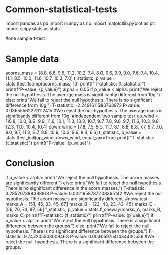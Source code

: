 # Common-statistical-tests
import pandas as pd
import numpy as np
import matplotlib.pyplot as plt
import scipy.stats as stats

#one sample t-test
# Sample data
acorns_mass = [8.8, 6.6, 9.5, 11.2, 10.2, 7.4, 8.0, 9.6, 9.9, 9.0, 7.6, 7.4, 10.4, 11.1, 8.5, 10.0, 11.6, 10.7, 10.3, 7.0]
t_statistic, p_value = stats.ttest_1samp(acorns_mass, 10)
print(f"T-statistic: {t_statistic}")
print(f"P-value: {p_value}")
alpha = 0.05
if p_value < alpha:
print("We reject the null hypothesis. The average mass is significantly different from 10g.")
else:
print("We fail to reject the null hypothesis. There is no significant difference from 10g.")
T-statistic: -2.2491611580763973
P-value: 0.03655562279112415
#We reject the null hypothesis. The average mass is significantly different from 10g.
#Independent two sample test
up_wind = [10.8, 10.0, 8.2, 9.9, 11.6, 10.1, 11.3, 10.3, 10.7, 9.7, 7.8, 9.6, 9.7, 11.6, 10.3, 9.8, 12.3, 11.0, 10.4, 10.4]
down_wind = [7.8, 7.5, 9.5, 11.7, 8.1, 8.8, 8.8, 7.7, 9.7, 7.0, 9.0, 9.7, 11.3, 8.7, 8.8, 10.9, 10.3, 9.6, 8.4, 6.6]
t_statistic, p_value = stats.ttest_ind(up_wind, down_wind, equal_var=True)
print(f"T-statistic: {t_statistic}")
print(f"P-value: {p_value}")
# Conclusion
if p_value < alpha:
print("We reject the null hypothesis. The acorn masses are significantly different.")
else:
print("We fail to reject the null hypothesis. There is no significant difference in the acorn masses.")
T-statistic: 3.285207388388818
P-value: 0.0021958787208365142
#We reject the null hypothesis. The acorn masses are significantly different.
#nova test
marks_A = [51, 45, 33, 45, 67]
marks_B = [23, 43, 23, 43, 45]
marks_C = [56, 76, 74, 87, 56]
f_statistic, p_value = stats.f_oneway(marks_A, marks_B, marks_C)
print(f"F-statistic: {f_statistic}")
print(f"P-value: {p_value}")
if p_value < alpha:
print("We reject the null hypothesis. There is a significant difference between the groups.")
else:
print("We fail to reject the null hypothesis. There is no significant difference between the groups.")
F-statistic: 9.747205503009463
P-value: 0.0030597541434430556
#We reject the null hypothesis. There is a significant difference between the groups.

